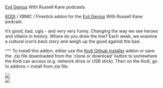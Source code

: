<a href="https://www.bbc.co.uk/programmes/p0605sx6/episodes/downloads">Evil Genius</a> With Russell Kane podcasts.<br>

<a href="kodi.tv">KODI<a> / XBMC / Firestick addon for the <a href="https://www.bbc.co.uk/programmes/p0605sx6/episodes/downloads">Evil Genius</a> With Russell Kane podcast.<br>

It’s good, bad, ugly - and very very funny. Changing the way we see heroes and villains in history. Where do you draw the line? Each week, we examine a cultural icon’s back story and weigh up the good against the bad.<br>

^^^ To install this addon, either use the <a href="https://www.tvaddons.co/github-browser-kodi/">Kodi Github installer</a> addon or save the .zip file downloaded from the 'clone or download' button to somewhere the Kodi can access (e.g. network drive or USB stick). Then on the Kodi, go to addons > install from zip file.<br>

<img src="https://cdn-profiles.tunein.com/p1116519/images/logoq.jpg?t=152231">
<br><a href="http://www.kodi.tv"><img src="https://kodi.tv/sites/default/files/page/field_image/about--devices.jpg">
